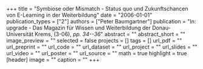 +++
title = "Symbiose oder Mismatch - Status quo und Zukunftschancen von E-Learning in der Weiterbildung"
date = "2006-01-01"
publication_types = ["2"]
authors = ["Peter Baumgartner"]
publication = "In: upgrade - Das Magazin für Wissen und Weiterbildung der Donau-Universität Krems, (3-06), _pp. 34--36_"
abstract = ""
abstract_short = ""
image_preview = ""
selected = false
projects = []
tags = []
url_pdf = ""
url_preprint = ""
url_code = ""
url_dataset = ""
url_project = ""
url_slides = ""
url_video = ""
url_poster = ""
url_source = ""
math = true
highlight = true
[header]
image = ""
caption = ""
+++
